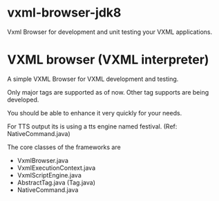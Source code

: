 # vxml-browser-jdk8
Vxml Browser for development and unit testing your VXML applications.

VXML browser (VXML interpreter)
==============================

A simple VXML Browser for VXML development and testing. 

Only major tags are supported as of now. Other tag supports are being developed.

You should be able to enhance it very quickly for your needs.

For TTS output its is using a tts engine named festival. (Ref: NativeCommand.java)

The core classes of the frameworks are 

* VxmlBrowser.java
* VxmlExecutionContext.java
* VxmlScriptEngine.java
* AbstractTag.java (Tag.java)
* NativeCommand.java
 
